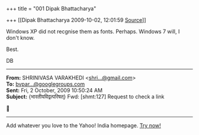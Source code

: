 +++
title = "001 Dipak Bhattacharya"

+++
[[Dipak Bhattacharya	2009-10-02, 12:01:59 [Source](https://groups.google.com/g/bvparishat/c/gOl5W3ni1ts)]]



Windows XP did not recgnise them as fonts. Perhaps. Windows 7 will, I don't know.

Best.

DB  

  

------------------------------------------------------------------------

**From:** SHRINIVASA VARAKHEDI \<[shri...@gmail.com]()\>  
**To:** [bvpar...@googlegroups.com]()  
**Sent:** Fri, 2 October, 2009 10:50:24 AM  
**Subject:** {भारतीयविद्वत्परिषत्} Fwd: \[shmt:127\] Request to check a link  



------------------------------------------------------------------------

Add whatever you love to the Yahoo! India homepage. [Try now!](http://in.rd.yahoo.com/tagline_metro_3/*http://in.yahoo.com/trynew)

